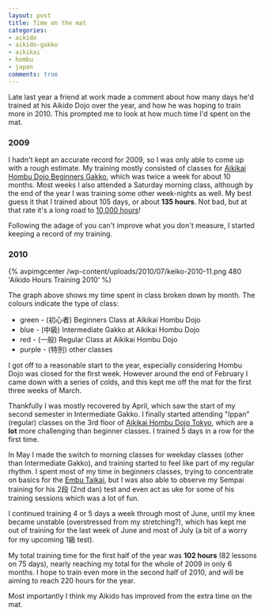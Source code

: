 ```yaml
---
layout: post
title: Time on the mat
categories:
- aikido
- aikido-gakko
- aikikai
- hombu
- japan
comments: true
---
```

Late last year a friend at work made a comment about how many days he'd trained at his Aikido Dojo over the year, and how he was hoping to train more in 2010. This prompted me to look at how much time I'd spent on the mat.

### 2009

I hadn't kept an accurate record for 2009, so I was only able to come up with a rough estimate. My training mostly consisted of classes for [Aikikai Hombu Dojo Beginners Gakko]({{root_url}}/2010/03/01/aikikai-hombu-dojo-beginners-gakko/), which was twice a week for about 10 months. Most weeks I also attended a Saturday morning class, although by the end of the year I was training some other week-nights as well. My best guess it that I trained about 105 days, or about <strong>135 hours</strong>. Not bad, but at that rate it's a long road to <a href="http://www.gladwell.com/outliers/outliers_excerpt1.html">10,000 hours</a>!

Following the adage of you can't improve what you don't measure, I started keeping a record of my training.

### 2010

{% avpimgcenter /wp-content/uploads/2010/07/keiko-2010-11.png 480 'Aikido Hours Training 2010' %}

<!--more-->
The graph above shows my time spent in class broken down by month. The colours indicate the type of class:

+ green - (初心者) Beginners Class at Aikikai Hombu Dojo
+ blue - (中級) Intermediate Gakko at Aikikai Hombu Dojo
+ red - (一般) Regular Class at Aikikai Hombu Dojo
+ purple - (特別) other classes


I got off to a reasonable start to the year, especially considering Hombu Dojo was closed for the first week. However around the end of February I came down with a series of colds, and this kept me off the mat for the first three weeks of March.

Thankfully I was mostly recovered by April, which saw the start of my second semester in Intermediate Gakko. I finally started attending "Ippan" (regular) classes on the 3rd floor of <a href="http://www.aikikai.or.jp/index.html">Aikikai Hombu Dojo Tokyo</a>, which are a <strong>lot</strong> more challenging than beginner classes. I trained 5 days in a row for the first time.

In May I made the switch to morning classes for weekday classes (other than Intermediate Gakko), and training started to feel like part of my regular rhythm. I spent most of my time in beginners classes, trying to concentrate on basics for the [Embu Taikai]({{root_url}}/2010/05/29/48th-all-japan-aikido-demonstration/), but I was also able to observe my Sempai training for his 2段 (2nd dan) test and even act as uke for some of his training sessions which was a lot of fun.

I continued training 4 or 5 days a week through most of June, until my knee became unstable (overstressed from my stretching?), which has kept me out of training for the last week of June and most of July (a bit of a worry for my upcoming 1級 test).

My total training time for the first half of the year was <strong>102 hours</strong> (82 lessons on 75 days), nearly reaching my total for the whole of 2009 in only 6 months. I hope to train even more in the second half of 2010, and will be aiming to reach 220 hours for the year.

Most importantly I think my Aikido has improved from the extra time on the mat.
